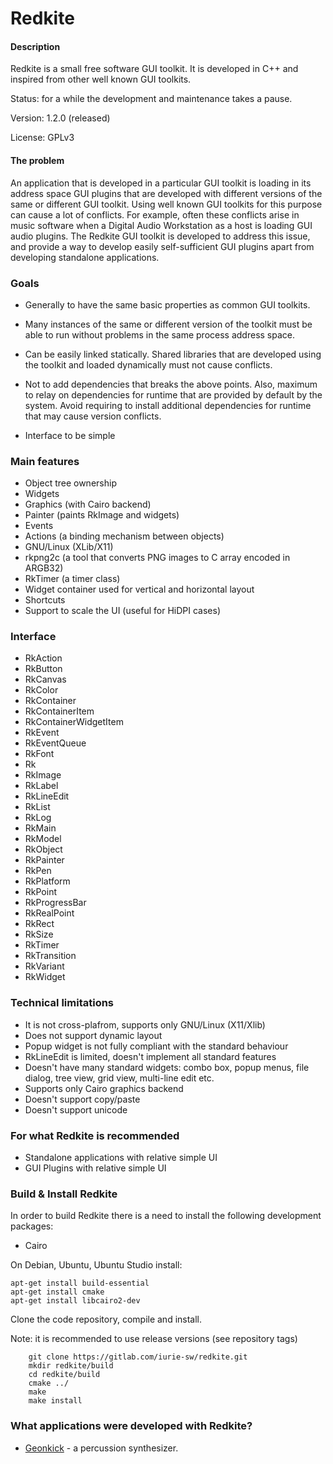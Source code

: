 # Redkite

#### Description

Redkite is a small free software GUI toolkit.
It is developed in C++ and inspired from other
well known GUI toolkits.

Status: for a while the development and maintenance takes a pause.

Version: 1.2.0 (released)

License: GPLv3

#### The problem

An application that is developed in a particular GUI toolkit is loading
in its address space GUI plugins that are developed with different versions
of the same or different GUI toolkit. Using well known GUI toolkits for this
purpose can cause a lot of conflicts. For example, often these conflicts arise
in music software when a Digital Audio Workstation as a host is loading GUI
audio plugins. The Redkite GUI toolkit is developed to address
this issue, and provide a way to develop easily self-sufficient
GUI plugins apart from developing standalone applications.

### Goals

 * Generally to have the same basic properties as common GUI toolkits.

 * Many instances of the same or different version of the toolkit must be able
   to run without problems in the same process address space.

 * Can be easily linked statically. Shared libraries that are developed
   using the toolkit and loaded dynamically must not cause conflicts.

 * Not to add dependencies that breaks the above points. Also, maximum
   to relay on dependencies for runtime that are provided by default
   by the system. Avoid requiring to install additional dependencies
   for runtime that may cause version conflicts.

 * Interface to be simple

### Main features

* Object tree ownership
* Widgets
* Graphics (with Cairo backend)
* Painter (paints RkImage and widgets)
* Events
* Actions (a binding mechanism between objects)
* GNU/Linux (XLib/X11)
* rkpng2c (a tool that converts PNG images to C array encoded in ARGB32)
* RkTimer (a timer class)
* Widget container used for vertical and horizontal layout
* Shortcuts
* Support to scale the UI (useful for HiDPI cases)

### Interface

* RkAction
* RkButton
* RkCanvas
* RkColor
* RkContainer
* RkContainerItem
* RkContainerWidgetItem
* RkEvent
* RkEventQueue
* RkFont
* Rk
* RkImage
* RkLabel
* RkLineEdit
* RkList
* RkLog
* RkMain
* RkModel
* RkObject
* RkPainter
* RkPen
* RkPlatform
* RkPoint
* RkProgressBar
* RkRealPoint
* RkRect
* RkSize
* RkTimer
* RkTransition
* RkVariant
* RkWidget

### Technical limitations

* It is not cross-plafrom, supports only GNU/Linux (X11/Xlib)
* Does not support dynamic layout
* Popup widget is not fully compliant with the standard behaviour
* RkLineEdit is limited, doesn't implement all standard features
* Doesn't have many standard widgets:
     combo box, popup menus, file dialog,
     tree view, grid view, multi-line edit etc.
* Supports only Cairo graphics backend
* Doesn't support copy/paste
* Doesn't support unicode

### For what Redkite is recommended

* Standalone applications with relative simple UI
* GUI Plugins with relative simple UI

### Build & Install Redkite

In order to build Redkite there is a need to install the following development packages:

* Cairo

On Debian, Ubuntu, Ubuntu Studio install:

    apt-get install build-essential
    apt-get install cmake
    apt-get install libcairo2-dev

Clone the code repository, compile and install.

Note: it is recommended to use release versions (see repository tags)

        git clone https://gitlab.com/iurie-sw/redkite.git
        mkdir redkite/build
        cd redkite/build
        cmake ../
        make
        make install

### What applications were developed with Redkite?

* [Geonkick](https://gitlab.com/iurie-sw/geonkick) - a percussion synthesizer.
